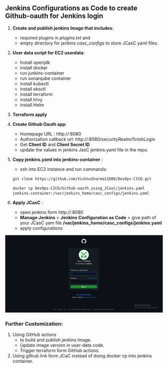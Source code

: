 ## Jenkins Configurations as Code to create Github-oauth for Jenkins login

1. **Create and publish jenkins Image that includes**:
   - required plugins in _plugins.txt_ and
   - empty directory for jenkins _casc_configs_ to store JCasC yaml files.
     
2. **User data script for EC2 userdata**:
   - Install openjdk 
   - install docker
   - run junkins-container
   - run sonarqube container
   - install kubectl
   - install eksctl
   - install terraform
   - install trivy
   - install Helm

3. **Terraform apply**
   
4. **Create Github Oauth app**:
   - Homepage URL : http://<ec2-pub-ip>:8080
   - Authorization callback url: http://<ec2-pub-ip>:8080/securityRealm/finishLogin
   - Get **Client ID** and **Client Secret ID**
   - update the values in jenkins JasC jenkins.yaml file in the repo.     

5. **Copy jenkins.yaml into jenkins-container** :
   - ssh into EC2 instance and run commands:
   ```
   git clone https://github.com/VishnuSharma11D00/DevOps-CICD.git
   ```
   ```
   docker cp DevOps-CICD/Github-oauth_using_JCasC/jenkins.yaml jenkins-container:/var/jenkins_home/casc_configs/jenkins.yaml
   ```
   
6. **Apply JCasC** :
    - open jenkins form http://<ec2-pub-ip>:8080 
    - **Manage Jenkins** > **Jenkins Configuration as Code** > give path of your JCasC yam file **/var/jenkins_home/casc_configs/jenkins.yaml**
    - apply configurations


  ![Screenshot](Screenshot-2024-08-17-190420.png)


### Further Customization:
1. Using GitHub actions
   - to build and publish jenkins image.
   - Update image version in user-data code.
   - Trigger terraform form GitHub actions. 
2. Using github link form JCaC instead of doing docker cp into jenkins container.

      
      
